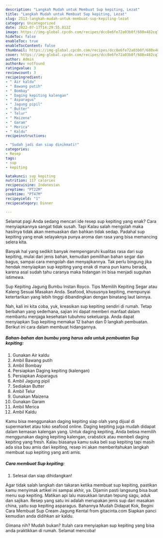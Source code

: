```yaml
---
description: "Langkah Mudah untuk Membuat Sup kepiting, Lezat"
title: "Langkah Mudah untuk Membuat Sup kepiting, Lezat"
slug: 2513-langkah-mudah-untuk-membuat-sup-kepiting-lezat
category: Uncategorized
date: 2022-07-17T14:29:55.812Z
image: https://img-global.cpcdn.com/recipes/dcc8e6fe72a03b0f/680x482cq70/sup-kepiting-foto-resep-utama.jpg
hideToc: false
enableToc: true
enableTocContent: false
thumbnail: https://img-global.cpcdn.com/recipes/dcc8e6fe72a03b0f/680x482cq70/sup-kepiting-foto-resep-utama.jpg
cover: https://img-global.cpcdn.com/recipes/dcc8e6fe72a03b0f/680x482cq70/sup-kepiting-foto-resep-utama.jpg
author: Admin
authorAv: notfound
ratingvalue: 3
reviewcount: 3
recipeingredient:
- " Air kaldu"
- " Bawang putih"
- " Bombay"
- " Daging kepiting kalengan"
- " Asparagus"
- " Jagung pipil"
- " Butter"
- " Telur"
- " Maizena"
- " Garam"
- " Merica"
- " Kaldu"
recipeinstructions:

- "Sudah jadi dan siap dinikmati!"
categories:
- Resep
tags:
- sup
- kepiting

katakunci: sup kepiting 
nutrition: 117 calories
recipecuisine: Indonesian
preptime: "PT22M"
cooktime: "PT47M"
recipeyield: "1"
recipecategory: Dinner

---
```



Selamat pagi Anda sedang mencari ide resep sup kepiting yang enak? Cara menyiapkannya sangat tidak susah. Tapi Kalau salah mengolah maka hasilnya tidak akan memuaskan dan bahkan tidak sedap. Padahal sup kepiting yang enak selayaknya punya aroma dan rasa yang bisa memancing selera kita.


Banyak hal yang sedikit banyak mempengaruhi kualitas rasa dari sup kepiting, mulai dari jenis bahan, kemudian pemilihan bahan segar dan bagus, sampai cara mengolah dan menyajikannya. Tak perlu bingung jika hendak menyiapkan sup kepiting yang enak di mana pun kamu berada, karena asal sudah tahu caranya maka hidangan ini bisa menjadi suguhan istimewa.

Sup Kepiting Jagung Bumbu Instan Royco. Tips Memilih Kepiting Segar atau Kaleng Sesuai Masakan Anda. Seafood, khususnya kepiting, mempunyai ketertarikan yang lebih tinggi dibandingkan dengan binatang laut lainnya.


Nah, kali ini kita coba, yuk, kreasikan sup kepiting sendiri di rumah. Tetap berbahan yang sederhana, sajian ini dapat memberi manfaat dalam membantu menjaga kesehatan tubuhmu sekeluarga. Anda dapat menyiapkan Sup kepiting memakai 12 bahan dan 0 langkah pembuatan. Berikut ini cara dalam membuat hidangannya.

<!--inarticleads1-->

##### Bahan-bahan dan bumbu yang harus ada untuk pembuatan Sup kepiting:

1. Gunakan  Air kaldu
1. Ambil  Bawang putih
1. Ambil  Bombay
1. Persiapkan  Daging kepiting (kalengan)
1. Persiapkan  Asparagus
1. Ambil  Jagung pipil
1. Sediakan  Butter
1. Ambil  Telur
1. Gunakan  Maizena
1. Gunakan  Garam
1. Ambil  Merica
1. Ambil  Kaldu


Kamu bisa menggunakan daging kepiting siap olah yang dijual di supermarket atau toko seafood online. Daging kepiting juga mudah didapat dalam kemasan kalengan yang. Untuk daging kepiting, Anda bebsa memilih menggunakan daging kepiting kalengan, crabstick atau membeli daging kepiting yang fresh. Kalau biasanya kamu suka beli sup kepiting tapi masih ada sisa bau amis dari kepiting, resep ini akan memberitahukan langkah membuat sup kepiting yang anti amis. 

<!--inarticleads2-->

##### Cara membuat Sup kepiting:


1. Selesai dan siap dihidangkan!

Agar tidak salah langkah dan takaran ketika membuat sup kepiting, pastikan kamu menyimak artikel ini sampai akhir, ya. Dijamin pasti langsung bisa buat menu sup kepiting. Matikan api lalu masukkan larutan tepung sagu, aduk dan sajikan. Resep yang satu ini adalah merupakan jenis sup dari masakan china, yaitu sup kepiting asparagus. Bahannya Mudah Didapat Kok, Begini Cara Membuat Sup Cream Jagung Kental from gitacinta.com Siapkan panci kemudian anda didihkan air kaldu. 

Gimana nih? Mudah bukan? Itulah cara menyiapkan sup kepiting yang bisa anda praktikkan di rumah. Selamat mencoba!
